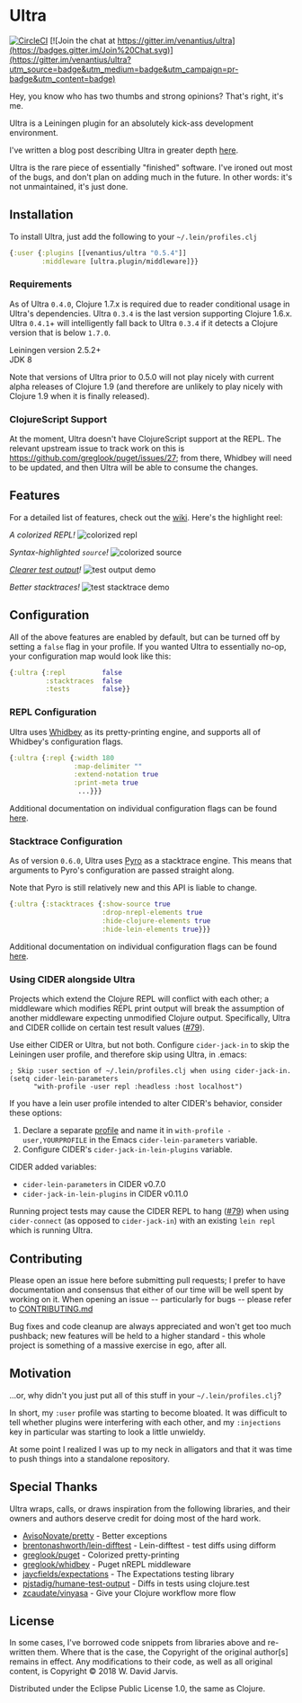 # Ultra

[![CircleCI](https://circleci.com/gh/venantius/ultra.svg?style=svg)](https://circleci.com/gh/venantius/ultra)
[![Join the chat at https://gitter.im/venantius/ultra](https://badges.gitter.im/Join%20Chat.svg)](https://gitter.im/venantius/ultra?utm_source=badge&utm_medium=badge&utm_campaign=pr-badge&utm_content=badge)

Hey, you know who has two thumbs and strong opinions? That's right, it's me.

Ultra is a Leiningen plugin for an absolutely kick-ass development environment.

I've written a blog post describing Ultra in greater depth [here](http://blog.venanti.us/ultra).

Ultra is the rare piece of essentially "finished" software. I've ironed out most of the bugs, and don't plan on adding much in the future. In other words: it's not unmaintained, it's just done.

## Installation

To install Ultra, just add the following to your `~/.lein/profiles.clj`

```clojure
{:user {:plugins [[venantius/ultra "0.5.4"]]
        :middleware [ultra.plugin/middleware]}}
```

### Requirements

As of Ultra `0.4.0`, Clojure 1.7.x is required due to reader conditional usage in Ultra's dependencies. Ultra `0.3.4` is the last version supporting Clojure 1.6.x. Ultra `0.4.1`+ will intelligently fall back to Ultra `0.3.4` if it detects a Clojure version that is below `1.7.0`.

Leiningen version 2.5.2+  
JDK 8

Note that versions of Ultra prior to 0.5.0 will not play nicely with current alpha releases of Clojure 1.9 (and therefore are unlikely to play nicely with Clojure 1.9 when it is finally released).

### ClojureScript Support

At the moment, Ultra doesn't have ClojureScript support at the REPL. The relevant upstream issue to track work on this is https://github.com/greglook/puget/issues/27; from there, Whidbey will need to be updated, and then Ultra will be able to consume the changes.

## Features
For a detailed list of features, check out the [wiki](https://github.com/venantius/ultra/wiki). Here's the highlight reel:

*A colorized REPL!*
![colorized repl](https://venantius.github.io/ultra/images/colorized-repl.png)

*Syntax-highlighted `source`!*
![colorized source](https://venantius.github.io/ultra/images/colorized-source.png)

*[Clearer test output](https://github.com/venantius/ultra/wiki/Tests)!*
![test output demo](https://venantius.github.io/ultra/images/test-output.png)

*Better stacktraces!*
![test stacktrace demo](https://venantius.github.io/ultra/images/colorized-test-stacktrace.png)

## Configuration

All of the above features are enabled by default, but can be turned off by setting a `false` flag in your profile. If you wanted Ultra to essentially no-op, your configuration map would look like this:

```clojure
{:ultra {:repl         false
         :stacktraces  false
         :tests        false}}
```
### REPL Configuration

Ultra uses [Whidbey](https://github.com/greglook/whidbey) as its pretty-printing engine, and supports all of Whidbey's configuration flags.

```clojure
{:ultra {:repl {:width 180
                :map-delimiter ""
                :extend-notation true
                :print-meta true
                 ...}}}
```

Additional documentation on individual configuration flags can be found [here](./doc/repl.md).

### Stacktrace Configuration

As of version `0.6.0`, Ultra uses [Pyro](https://github.com/venantius/pyro) as a stacktrace engine. This means that arguments to Pyro's configuration are passed straight along.

Note that Pyro is still relatively new and this API is liable to change.

```clojure
{:ultra {:stacktraces {:show-source true
                       :drop-nrepl-elements true
                       :hide-clojure-elements true
                       :hide-lein-elements true}}}
```

Additional documentation on individual configuration flags can be found [here](./doc/stacktraces.md).

### Using CIDER alongside Ultra

Projects which extend the Clojure REPL will conflict with each other; a middleware which modifies REPL print output will break the assumption of another middleware expecting unmodified Clojure output. Specifically, Ultra and CIDER collide on certain test result values ([#79](https://github.com/venantius/ultra/issues/79)).

Use either CIDER or Ultra, but not both. Configure `cider-jack-in` to skip the Leiningen user profile, and therefore skip using Ultra, in .emacs:

```emacs
; Skip :user section of ~/.lein/profiles.clj when using cider-jack-in.
(setq cider-lein-parameters
      "with-profile -user repl :headless :host localhost")
```

If you have a lein user profile intended to alter CIDER's behavior, consider these options:

1. Declare a separate [profile](https://github.com/technomancy/leiningen/blob/master/doc/PROFILES.md) and name it in `with-profile -user,YOURPROFILE` in the Emacs `cider-lein-parameters` variable.
2. Configure CIDER's `cider-jack-in-lein-plugins` variable.

CIDER added variables:

* `cider-lein-parameters` in CIDER v0.7.0
* `cider-jack-in-lein-plugins` in CIDER v0.11.0

Running project tests may cause the CIDER REPL to hang ([#79](https://github.com/venantius/ultra/issues/79)) when using `cider-connect` (as opposed to `cider-jack-in`) with an existing `lein repl` which is running Ultra.

## Contributing

Please open an issue here before submitting pull requests; I prefer to have documentation and consensus that either of our time will be well spent by working on it. When opening an issue -- particularly for bugs -- please refer to [CONTRIBUTING.md](https://github.com/venantius/ultra/blob/master/CONTRIBUTING.md)

Bug fixes and code cleanup are always appreciated and won't get too much pushback; new features will be held to a higher standard - this whole project is something of a massive exercise in ego, after all.

## Motivation

...or, why didn't you just put all of this stuff in your `~/.lein/profiles.clj`?

In short, my `:user` profile was starting to become bloated. It was difficult to tell whether plugins were interfering with each other, and my `:injections` key in particular was starting to look a little unwieldy.

At some point I realized I was up to my neck in alligators and that it was time to push things into a standalone repository.

## Special Thanks

Ultra wraps, calls, or draws inspiration from the following libraries, and their owners and authors deserve credit for doing most of the hard work.

 - [AvisoNovate/pretty](https://github.com/AvisoNovate/pretty) - Better exceptions
 - [brentonashworth/lein-difftest](https://github.com/brentonashworth/lein-difftest) - Lein-difftest - test diffs using difform
 - [greglook/puget](https://github.com/greglook/puget) - Colorized pretty-printing
 - [greglook/whidbey](https://github.com/greglook/whidbey) - Puget nREPL middleware
 - [jaycfields/expectations](https://github.com/jaycfields/expectations) - The Expectations testing library
 - [pjstadig/humane-test-output](https://github.com/pjstadig/humane-test-output) - Diffs in tests using clojure.test
 - [zcaudate/vinyasa](https://github.com/zcaudate/vinyasa) - Give your Clojure workflow more flow

## License

In some cases, I've borrowed code snippets from libraries above and re-written them. Where that is the case, the Copyright of the original author[s] remains in effect. Any modifications to their code, as well as all original content, is Copyright © 2018 W. David Jarvis.

Distributed under the Eclipse Public License 1.0, the same as Clojure.
